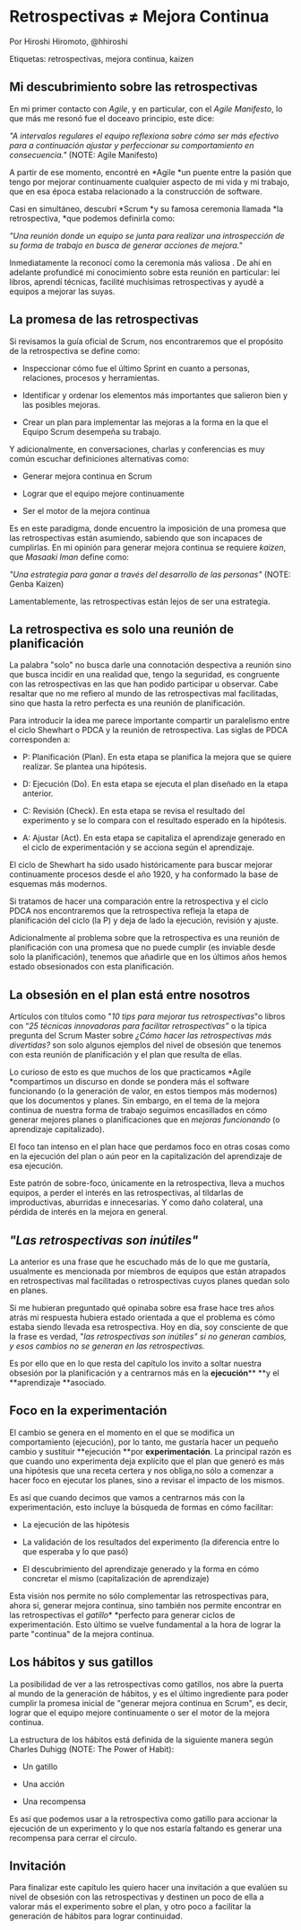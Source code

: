 # Retrospectivas ≠ Mejora Continua

Por Hiroshi Hiromoto, @hhiroshi

Etiquetas: retrospectivas, mejora continua, kaizen

## Mi descubrimiento sobre las retrospectivas 

En mi primer contacto con *Agile*, y en particular, con el *Agile Manifesto*, lo que más me resonó fue el doceavo principio, este dice:

*"A intervalos regulares el equipo reflexiona sobre cómo ser más efectivo para a continuación ajustar y perfeccionar su comportamiento en consecuencia."* (NOTE:  Agile Manifesto)

A partir de ese momento, encontré en *Agile *un puente entre la pasión que tengo por mejorar continuamente cualquier aspecto de mi vida y mi trabajo, que en esa época estaba relacionado a la construcción de software.

Casi en simultáneo, descubrí *Scrum *y su famosa ceremonia llamada *la retrospectiva, *que podemos definirla como:

*"Una reunión donde un equipo se junta para realizar una introspección de su forma de trabajo en busca de generar acciones de mejora."*

Inmediatamente la reconocí como la ceremonia más valiosa . De ahí en adelante profundicé mi conocimiento sobre esta reunión en particular: leí libros, aprendí técnicas, facilité muchísimas retrospectivas y ayudé a equipos a mejorar las suyas.

## La promesa de las retrospectivas

Si revisamos la guía oficial de Scrum, nos encontraremos que el propósito de la retrospectiva se define como:

* Inspeccionar cómo fue el último Sprint en cuanto a personas, relaciones, procesos y herramientas.

* Identificar y ordenar los elementos más importantes que salieron bien y las posibles mejoras.

* Crear un plan para implementar las mejoras a la forma en la que el Equipo Scrum desempeña su trabajo.

Y adicionalmente, en conversaciones, charlas y conferencias es muy común escuchar definiciones alternativas como: 

* Generar mejora continua en Scrum

* Lograr que el equipo mejore continuamente

* Ser el motor de la mejora continua

Es en este paradigma, donde encuentro la imposición de una promesa que las retrospectivas están asumiendo, sabiendo que son incapaces de cumplirlas. En mi opinión para generar mejora continua se requiere *kaizen*, que *Masaaki Iman* define como:

*"Una estrategia para ganar a través del desarrollo de las personas"* (NOTE:  Genba Kaizen)

Lamentablemente, las retrospectivas están lejos de ser una estrategia.

## La retrospectiva es solo una reunión de planificación

La palabra "solo" no busca darle una connotación despectiva a reunión sino que busca incidir en una realidad que, tengo la seguridad, es congruente con las retrospectivas en las que han podido participar u observar. Cabe resaltar que no me refiero al mundo de las retrospectivas mal facilitadas, sino que hasta la retro perfecta es una reunión de planificación.

Para introducir la idea me parece importante compartir un paralelismo entre el ciclo Shewhart o PDCA y la reunión de retrospectiva. Las siglas de PDCA corresponden a:

* P: Planificación (Plan). En esta etapa se planifica la mejora que se quiere realizar. Se plantea una hipótesis.

* D: Ejecución (Do). En esta etapa se ejecuta el plan diseñado en la etapa anterior.

* C: Revisión (Check). En esta etapa se revisa el resultado del experimento y se lo compara con el resultado esperado en la hipótesis.

* A: Ajustar (Act). En esta etapa se capitaliza el aprendizaje generado en el ciclo de experimentación y se acciona según el aprendizaje.

El ciclo de Shewhart ha sido usado históricamente para buscar mejorar continuamente procesos desde el año 1920, y ha conformado la base de esquemas más modernos.

Si tratamos de hacer una comparación entre la retrospectiva y el ciclo PDCA nos encontraremos que la retrospectiva refleja la etapa de planificación del ciclo (la P) y deja de lado la ejecución, revisión y ajuste. 

Adicionalmente al problema sobre que la retrospectiva es una reunión de planificación con una promesa que no puede cumplir (es inviable desde solo la planificación), tenemos que añadirle que en los últimos años hemos estado obsesionados con esta planificación.

## La obsesión en el plan está entre nosotros

Artículos con títulos como "*10 tips para mejorar tus retrospectivas*"o libros con “*25 técnicas innovadoras para facilitar retrospectivas”* o la típica pregunta del Scrum Master sobre *¿Cómo hacer las retrospectivas más divertidas?* son solo algunos ejemplos del nivel de obsesión que tenemos con esta reunión de planificación y el plan que resulta de ellas.

Lo curioso de esto es que muchos de los que practicamos *Agile *compartimos un discurso en donde se pondera más el software funcionando (o la generación de valor, en estos tiempos más modernos) que los documentos y planes. Sin embargo, en el tema de la mejora continua de nuestra forma de trabajo seguimos encasillados en cómo generar mejores planes o planificaciones que en *mejoras funcionando* (o aprendizaje capitalizado). 

El foco tan intenso en el plan hace que perdamos foco en otras cosas como en la ejecución del plan o aún peor en la capitalización del aprendizaje de esa ejecución.

Este patrón de sobre-foco, únicamente en la retrospectiva, lleva a muchos equipos, a perder el interés en las retrospectivas, al tildarlas de improductivas, aburridas e innecesarias. Y como daño colateral, una pérdida de interés en la mejora en general.

## *"Las retrospectivas son inútiles"*

La anterior es una frase que he escuchado más de lo que me gustaría, usualmente es mencionada por miembros de equipos que están atrapados en retrospectivas mal facilitadas o retrospectivas cuyos planes quedan solo en planes. 

Si me hubieran preguntado qué opinaba sobre esa frase hace tres años atrás mi respuesta hubiera estado orientada a que el problema es cómo estaba siendo llevada esa retrospectiva. Hoy en día, soy consciente de que la frase es verdad, "*las retrospectivas son inútiles" *si no generan cambios, y esos cambios no se generan en las retrospectivas*.*

Es por ello que en lo que resta del capítulo los invito a soltar nuestra obsesión por la planificación y a centrarnos más en la **ejecución**** **y el **aprendizaje **asociado.

## Foco en la experimentación

El cambio se genera en el momento en el que se modifica un comportamiento (ejecución), por lo tanto, me gustaría hacer un pequeño cambio y sustituir **ejecución **por **experimentación**. La principal razón es que cuando uno experimenta deja explícito que el plan que generó es más una hipótesis que una receta certera y nos obliga,no sólo a comenzar a hacer foco en ejecutar los planes, sino a revisar el impacto de los mismos.

Es así que cuando decimos que vamos a centrarnos más con la experimentación, esto incluye la búsqueda de formas en cómo facilitar:

* La ejecución de las hipótesis

* La validación de los resultados del experimento (la diferencia entre lo que esperaba y lo que pasó)

* El descubrimiento del aprendizaje generado y la forma en cómo concretar el mismo (capitalización de aprendizaje)

Esta visión nos permite no sólo complementar las retrospectivas para, ahora sí, generar mejora continua, sino también nos permite encontrar en las retrospectivas el *gatillo** *perfecto para generar ciclos de experimentación. Esto último se vuelve fundamental a la hora de lograr la parte "continua" de la mejora continua.

## Los hábitos y sus gatillos

La posibilidad de ver a las retrospectivas como gatillos, nos abre la puerta al mundo de la generación de hábitos, y es el último ingrediente para poder cumplir la promesa inicial de "generar mejora continua en Scrum", es decir, lograr que el equipo mejore continuamente o ser el motor de la mejora continua.

La estructura de los hábitos está definida de la siguiente manera según Charles Duhigg (NOTE:  The Power of Habit):

* Un gatillo 

* Una acción 

* Una recompensa

Es así que podemos usar a la retrospectiva como gatillo para accionar la ejecución de un experimento y lo que nos estaría faltando es generar una recompensa para cerrar el círculo.

## Invitación 

Para finalizar este capítulo les quiero hacer una invitación a que evalúen su nivel de obsesión con las retrospectivas y destinen un poco de ella a valorar más el experimento sobre el plan, y otro poco a facilitar la generación de hábitos para lograr continuidad.


